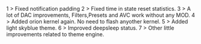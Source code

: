 





1 > Fixed notification padding
2 > Fixed time in state reset statistics.
3 > A lot of DAC improvements, Filters,Presets and AVC work without any MOD.
4 > Added orion kernel again. No need to flash anyother kernel.
5 > Added light skyblue theme.
6 > Improved deepsleep status.
7 > Other little improvements related to theme engine.
